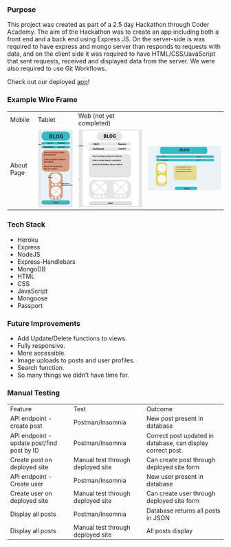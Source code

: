 ### Purpose
This project was created as part of a 2.5 day Hackathon through Coder Academy. The aim of the Hackathon was to create an app including both a front end and a back end using Express JS. On the server-side is was required to have express and mongo server than responds to requests with data, and on the client side it was required to have HTML/CSS/JavaScript that sent requests, received and displayed data from the server. We were also required to use Git Workflows. 

Check out our deployed <a href="https://blog-hackathon.herokuapp.com/">app</a>!


### Example Wire Frame
| | | | |
|---|---|---|---|
| Mobile | Tablet | Web (not yet completed) |
|About Page| <img src="/resources/images/mobile_about_wireframe.png" />| <img src="/resources/images/tablet_about_wireframe.png" /> | <img src="/resources/images/web_about_wireframe.png" /> |

### Tech Stack
- Heroku
- Express
- NodeJS
- Express-Handlebars
- MongoDB
- HTML
- CSS
- JavaScript
- Mongoose
- Passport

### Future Improvements
- Add Update/Delete functions to views.
- Fully responsive.
- More accessible.
- Image uploads to posts and user profiles.
- Search function.
- So many things we didn’t have time for.

### Manual Testing
| | | | 
|---|---|---|
| Feature | Test | Outcome |
| API endpoint - create post | Postman/Insomnia | New post present in database
|API endpoint - update post/find post by ID | Postman/Insomnia | Correct post updated in database, can display correct post. |
| Create post on deployed site | Manual test through deployed site | Can create post through deployed site form | 
| API endpoint - Create user | Postman/Insomnia | New user present in database | 
| Create user on deployed site | Manual test through deployed site | Can create user through deployed site form | 
| Display all posts | Postman/Insomnia | Database returns all posts in JSON |
| Display all posts | Manual test through deployed site | All posts display |




